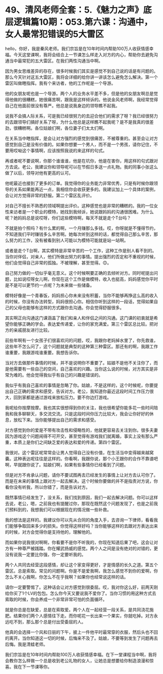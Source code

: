 # 49、清风老师全套：5.《魅力之声》底层逻辑篇10期：053.第六课：沟通中，女人最常犯错误的5大雷区

hello，你好，我是秦风老师。我们宗旨是在10年时间内帮助100万人收获情感幸福。今天这堂课啊，我将会结合上一节课怎么样走入对方的内心，帮助你去避免沟通当中最常犯的五大雷区。在我们两性沟通当中啊。

因为男女思维差异的存在，很多时候我们其实是感觉不到自己说的话是有问题的。那么今天针对这五大雷区，我将会详细的给你讲一讲该怎么避免怎么解决。第一个雷区叫做瞎指挥。我有个来访者，他的工作呢是一个导游。

他的女朋友呢也是一个导游。两个人的业务水平差不多，但是他的女朋友啊总是觉得他做的很糟糕，她很痛苦啊，跟我是这样倾诉的。他说金风老师啊，我经常觉得自己在他面前很没有尊严。他总是说我身边的领导瞧不起我。

说我不会搞人际关系，可是我已经很努力的去迎合他们的需求了呀？我已经很努力的去跟领导们搞好关系了呀，为什么他总是这样瞧不起我呢？是不是我真的很差劲，很糟糕啊。各位姑娘们啊，各位妻子们太太们啊。

在关系当中瞎指挥，是会让对方强烈的感觉到很痛苦，不被尊重的。甚至会让对方感觉到自己是没有价值的。如果你想要一个男人，而不是一个男孩，请你记住，不要用哎呦这个事情啊，应该按照我说的来这样的句式。

再或者呢不要说啊，你那个谁谁谁，他是在坑你，他是在害你，用这样的句式跟对方去说。老公，我建议你和领导呢可以在节假日多送一点礼物。我的同事小张这么做了以后，领导对他有更高的认可。

他呢最近也接到了更多的订单。我觉得你的业务能力非常优秀，只是有时候你跟领导的关系如果能再近一点，我相信你会收获更多的。我建议加上一个具体的案例，会让对方觉得非常的舒服。第二个雷区乱评价。

对自己不擅长不熟悉的领域啊提出评价。这种感觉也是非常的糟糕的。我的一位女性来访者是一个职业的模特，她找到我倾诉，她说跟妈妈的沟通很困难。为什么呢？她妈妈总是说哎呀，你们这些模特啊，每天不就是走个T台吗？

不就是拍个照吗？有什么累的啊，一个月赚那么多钱。哎，你呀就是不懂得节约，不知道我们平时赚钱多么辛苦啊。她每次听到这样的话，都觉得自己那么辛苦，那么努力的工作，没有被看到别人可能以为模特可能就是站一站啊。

或者是走个T台啊，其实模特是非常辛苦的一个工作，这种工作是别人看不到的。当你对伴侣，对亲人，他们所做出努力的事情。提出强烈的否定和不重视的时候，他们会觉得自己非常的孤独。不被理解，甚至觉得。😊。

自己努力做的一切似乎毫无意义。这个时候啊要正确的去倾听对方。同时呢提出问题，比如说哎呀女儿啊，你现在这个工作是做模特，收入也挺高，妈妈感觉你平时是不是可以更节约一点呢？为未来做一些储备。

模特好像是一个青春饭，妈妈担心你未来没有积蓄，当你不能够再挣这么高的收入的时候，你没有办法转型，妈妈很担心你。相信你听到这样的一段话，觉得如果自己的父母也能够有这样的方式跟你去沟通。你会觉得舒服很多。

其实啊正向沟通这门课涵盖了我们和亲人和伴侣之间的沟通。这门课的初衷就是希望你能够正确的学会。表达爱传递爱，让你的家充满爱。第三个雷区总比较。把对方的亲戚朋友进行比较。

前些年啊有一个女孩子们很喜欢问的问题，哎，我跟你老妈掉水里了，你先救谁，这些年不怎么问了，这个问题就是典型的这种第三种雷区。那还有的啊，我跟工作谁重要，我跟游戏谁重要。我想告诉你。

当对方去做那件事情的时候，并不是说明你不重要了。姑娘不是他不关注你了，而是他需要有一些自己的空间，自己喜欢的兴趣。当你这么说的时候，对方其实是非常为难的。他会觉得我似乎有自己的兴趣是错误的。

我似乎有我自己喜欢的事情是忽略了你。姑娘，不是这样的，这个时候呢，你要提出自己正确的需求和感受，告诉对方。老公，我知道你最近这段时间工作压力很大，回到家都是通过游戏来放松压力。要不你边打游戏。

我呢给你按摩按摩。我也其实很想得到你的关注，我也很希望你能多花一些时间陪我和我多聊聊天，多交流交流。只是这段时间你压力比较大，我会让你好好的休息，放松下来。当你能够提出自己的需求和感受。

对方感觉到你的爱是不带有攻击性和侵略性的，他就更容易去关注到你。很多夫妻因为游戏这个问题闹得不可开交，甚至觉得有游戏我们就离婚，事实上没有那么严重，本质上是你们之间缺乏爱的表达和爱的传递。第四个雷区。

我很对。这个雷区呢常常会让男人觉得自己没有价值，在生活当中变得越来越窝囊。这种表达呢往往是这样的。你看啊，我跟你说，那个小王跟你的合作不靠谱吧啊，早就跟你说了。姑娘们啊，如果有些事情你已经看到了问题。

但是对方不肯承认问题，请你不要试图再去已经发生的事情上让对方去认可你了。而是在未来的事情上跟对方一起去解决。这个时候你要做的并不是指责对方说，你看你没有听我，所以你错了，而是告诉对方。

既然事情已经发生了，没关系，我们找到原因，我们一起去解决问题。你可以这样去说，老公，嗯，之前我也有提醒过你，那现在既然这个问题发现了，也是之前我们预料到的，我想我们可以根据现在的情况做一些补救。

我的想法是这样的。我建议你可以先从合同的角度入手，去咨询一下律师，看看我们能够争取回来多少的损失。你觉得这样好吗？当你能够这样的去跟对方表达出来的时候，对方会觉得你是支持他的，理解他的。

而如果你说我很对啊啊，你看要不是你不听我的，你现在知道后果了吧，这会让对方有一种尊严被践踏。你在耀武扬威的感觉。两个人之间是没有绝对的对错的，更没有说我一定要比你强，你一定要听我的。

两个人共同去经营这段感情，却让这个家变得更好，才是情感的长久之道。第五个雷区。总是索取。常见的问题啊。你是不是爱我啊，我怎么感觉不到你的爱啊，你怎么不关心我啊，你怎么不在乎我啊？如果你也经常说这样的话。

请你一定要警惕了。这种话会让对方感觉到很委屈。哎，我对你这么好，前两天刚给你买了1个LV的包包。怎么你今天又要说我不爱你了。当你习惯的用这种方式去索取的时候，你会养成一个非常非常可怕的负面循环。

就是你总是在缺爱，总是在索取爱。两个人在一起经营一段关系，是共同浇花施肥。结果你们两个人感情往下走。而你呢花一长出来一个果实，你就吃掉。对方永远吃不到，那么那个总是付出受委屈的人。

他真的会选择一个风和日丽的下午，披上一件他平时最常穿的衣服，然后头也不回的离开。当你知道这一切的时候，后悔来不及了。姑娘，不要等到发生了问题再去后悔。我是清蛙老师。

我们宗旨是在10年时间内帮助100万人收获情感幸福。在下一堂课程当中啊，我将会教你怎么样做一个总是收到老公礼物的女人，让她总是想要给你制造浪漫和惊喜。我在下一节课等你。

